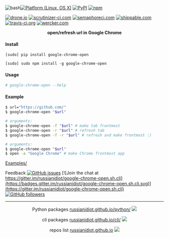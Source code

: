 <!--
README generated with readmemako.py (github.com/russianidiot/readme-mako.py) and .README dotfiles (github.com/russianidiot-dotfiles/.README)
-->

![bash](https://img.shields.io/badge/language-bash-blue.svg)[![Platform (Linux, OS X)](https://img.shields.io/badge/platform-Linux,%20OS%20X-green.svg?style=flat-square)]()
[![PyPI](https://img.shields.io/pypi/v/google-chrome-open.svg)](https://pypi.python.org/pypi/google-chrome-open)
[![npm](https://img.shields.io/npm/v/google-chrome-open.svg)](https://www.npmjs.com/package/google-chrome-open)

[![drone.io](https://drone.io/github.com/russianidiot/google-chrome-open.sh.cli/status.png)](https://drone.io/github.com/russianidiot/google-chrome-open.sh.cli)
[![scrutinizer-ci.com](https://scrutinizer-ci.com/g/russianidiot/google-chrome-open.sh.cli/badges/build.png?b=master)](https://scrutinizer-ci.com/g/russianidiot/google-chrome-open.sh.cli/)
[![semaphoreci.com](https://semaphoreci.com/api/v1/russianidiot/google-chrome-open-sh-cli/branches/master/shields_badge.svg)](https://semaphoreci.com/russianidiot/google-chrome-open-sh-cli)
[![shippable.com](https://api.shippable.com/projects/570bc2532a8192902e1be7ce/badge?branch=master)](https://app.shippable.com/projects/570bc2532a8192902e1be7ce/status/)
[![travis-ci.org](https://api.travis-ci.org/russianidiot/google-chrome-open.sh.cli.svg)](https://travis-ci.org/russianidiot/google-chrome-open.sh.cli)
[![wercker.com](https://app.wercker.com/status/9932df02a4eaef805f765bee62418b23/s/master)](https://app.wercker.com/#applications/57201c4f58d2b35867095a26)

<p align="center">
    <b>open/refresh url in Google Chrome</b>
</p>

#### Install

`[sudo] pip install google-chrome-open`

`[sudo] sudo npm install -g google-chrome-open`

#### Usage
```bash
# google-chrome-open --help

```

#### Example

```bash
$ url="https://github.com/"
$ google-chrome-open "$url"

# arguments:
$ google-chrome-open -f "$url" # make tab frontmost
$ google-chrome-open -r "$url" # refresh tab
$ google-chrome-open -f -r "$url" # refresh and make frontmost :)

# arguments:
$ google-chrome-open "$url"
$ open -a "Google Chrome" # make Chrome frontmost app
```

[Examples/](https://github.com/russianidiot/google-chrome-open.sh.cli/tree/master/Examples)

Feedback
[![GitHub issues](https://img.shields.io/github/issues/russianidiot/google-chrome-open.sh.cli.svg)](https://github.com/russianidiot/google-chrome-open.sh.cli/issues)
[![Join the chat at https://gitter.im/russianidiot/google-chrome-open.sh.cli](https://badges.gitter.im/russianidiot/google-chrome-open.sh.cli.svg)](https://gitter.im/russianidiot/google-chrome-open.sh.cli)
[![GitHub followers](https://img.shields.io/github/followers/russianidiot.svg?style=social&label=Follow)](https://github.com/russianidiot)

* * *

<p align="center">
	Python packages <a href="http://russianidiot.github.io/python/">russianidiot.github.io/python/</a>
	<img src="http://russianidiot.github.io/images/python/16.png" />
</p>
<p align="center">
	cli packages <a href="http://russianidiot.github.io/cli/">russianidiot.github.io/cli/</a>
<img src="http://russianidiot.github.io/images/cli/16.png" />
</p>

<p align="center">
	repos list <a href="http://russianidiot.github.io/">russianidiot.github.io</a> <img src="http://russianidiot.github.io/images/star/16.png" />
</p>
